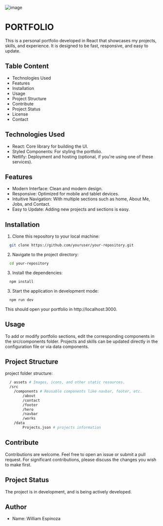 ![image](https://github.com/user-attachments/assets/fa9dd1a5-e551-4abd-8d49-1798d95d8a0d)

# PORTFOLIO

This is a personal portfolio developed in React that showcases my projects, skills, and experience. It is designed to be fast, responsive, and easy to update.


## Table Content

- Technologies Used
- Features
- Installation
- Usage
- Project Structure
- Contribute
- Project Status
- License
- Contact


## Technologies Used

- React: Core library for building the UI.
- Styled Components: For styling the portfolio.
- Netlify: Deployment and hosting (optional, if you're using one of these services).

## Features

- Modern Interface: Clean and modern design.
- Responsive: Optimized for mobile and tablet devices.
- Intuitive Navigation: With multiple sections such as home, About Me, Jobs, and Contact.
- Easy to Update: Adding new projects and sections is easy.


## Installation

1. Clone this repository to your local machine:

```bash
  git clone https://github.com/youruser/your-repository.git
```

2. Navigate to the project directory:

```bash
  cd your-repository
```

3. Install the dependencies:

```bash
  npm install
```

3. Start the application in development mode:

```bash
  npm run dev
```
This should open your portfolio in http://localhost:3000.
    
## Usage

To add or modify portfolio sections, edit the corresponding components in the src/components folder. Projects and skills can be updated directly in the configuration file or via data components.


## Project Structure

project folder structure:

```bash
  / assets # Images, icons, and other static resources.
  /src
    /components # Reusable components like navbar, footer, etc.
        /about
        /contact
        /footer
        /hero
        /navbar
        /works
    /data
        Projects.json # projects information  
```
## Contribute

Contributions are welcome. Feel free to open an issue or submit a pull request. For significant contributions, please discuss the changes you wish to make first.


    
## Project Status

The project is in development, and is being actively developed.
## Author

- Name: William Espinoza

